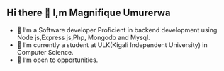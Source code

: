 ## Hi there 👋 I,m Magnifique Umurerwa



- 🔭 I’m a Software developer  Proficient in backend development using Node js,Express js,Php, Mongodb and Mysql.
- 🌱 I’m currently a student at ULK(Kigali Independent University) in Computer Science.
- 👯 I’m open to opportunities.

